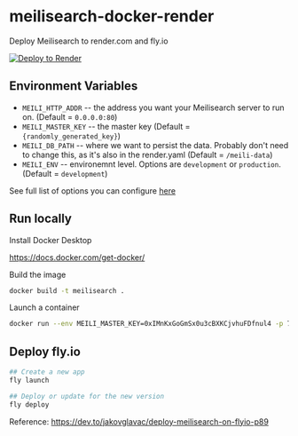 # meilisearch-docker-render

Deploy Meilisearch to render.com and fly.io

[![Deploy to Render](https://render.com/images/deploy-to-render-button.svg)](https://render.com/deploy)

## Environment Variables

- `MEILI_HTTP_ADDR` -- the address you want your Meilisearch server to run on. (Default = `0.0.0.0:80`)
- `MEILI_MASTER_KEY` -- the master key (Default = `{randomly_generated_key}`)
- `MEILI_DB_PATH` -- where we want to persist the data. Probably don't need to change this, as it's also in the render.yaml (Default = `/meili-data`)
- `MEILI_ENV` -- environemnt level. Options are `development` or `production`. (Default = `development`)

See full list of options you can configure [here](https://www.meilisearch.com/docs/learn/configuration/instance_options)

## Run locally

Install Docker Desktop

https://docs.docker.com/get-docker/

Build the image

```bash
docker build -t meilisearch .
```

Launch a container

```bash
docker run --env MEILI_MASTER_KEY=0xIMnKxGoGmSx0u3cBXKCjvhuFDfnul4 -p 7700:7700 -d meilisearch
```

## Deploy fly.io

```bash
## Create a new app
fly launch

## Deploy or update for the new version
fly deploy
```

Reference: https://dev.to/jakovglavac/deploy-meilisearch-on-flyio-p89